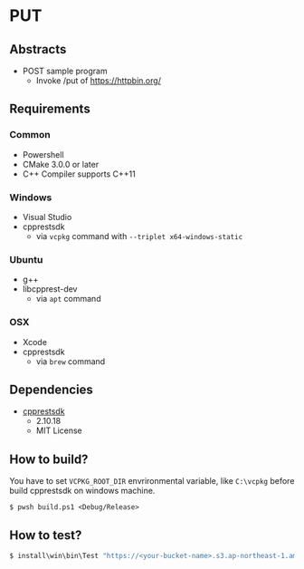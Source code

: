# PUT

## Abstracts

* POST sample program
  * Invoke /put of https://httpbin.org/

## Requirements

### Common

* Powershell
* CMake 3.0.0 or later
* C++ Compiler supports C++11

### Windows

* Visual Studio
* cpprestsdk
  * via `vcpkg` command with `--triplet x64-windows-static`

### Ubuntu

* g++
* libcpprest-dev
  * via `apt` command

### OSX

* Xcode
* cpprestsdk
  * via `brew` command

## Dependencies

* [cpprestsdk](https://github.com/microsoft/cpprestsdk)
  * 2.10.18
  * MIT License

## How to build?

You have to set `VCPKG_ROOT_DIR` envrironmental variable, like `C:\vcpkg` before build cpprestsdk on windows machine.

````shell
$ pwsh build.ps1 <Debug/Release>
````

## How to test?

````bat
$ install\win\bin\Test "https://<your-bucket-name>.s3.ap-northeast-1.amazonaws.com/lenna.jpg?X-Amz-Algorithm=AWS4-HMAC-SHA256&X-Amz-Credential=XXXXXXXXXXXXXXXXXXX%2F20230218%2Fap-northeast-1%2Fs3%2Faws4_request&X-Amz-Date=20230218T134137Z&X-Amz-Expires=600&X-Amz-SignedHeaders=host&X-Amz-Signature=4b5d4337e3ca087ec5526335d8081e2620c2de4466aac56b6361e63a4939ca0e" install\win\bin\lenna.jpg  
````